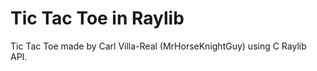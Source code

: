 # Tic Tac Toe in Raylib

Tic Tac Toe made by Carl Villa-Real (MrHorseKnightGuy) using C Raylib API.
